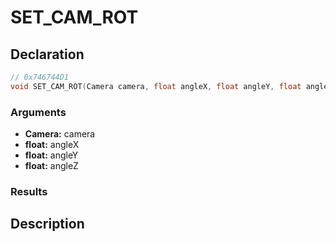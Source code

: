 # SET_CAM_ROT

## Declaration
```cpp
// 0x746744D1
void SET_CAM_ROT(Camera camera, float angleX, float angleY, float angleZ);
```

### Arguments
- **Camera:** camera
- **float:** angleX
- **float:** angleY
- **float:** angleZ

### Results

## Description
